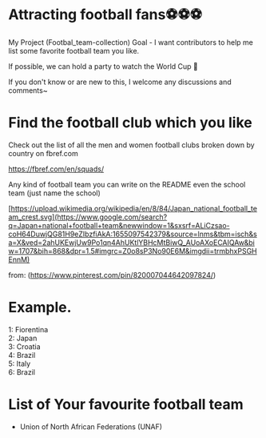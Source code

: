 # Attracting football fans⚽⚽⚽
My Project (Footbal_team-collection)
Goal - I want contributors to help me list some favorite football team you like.

If possible, we can hold a party to watch the World Cup 🍺

If you don't know or are new to this, I welcome any discussions and comments~


# Find the football club which you like 
Check out the list of all the men and women football clubs broken down by country on fbref.com

https://fbref.com/en/squads/

Any kind of football team you can write on the README even the school team (just name the school)

[https://upload.wikimedia.org/wikipedia/en/8/84/Japan_national_football_team_crest.svg](https://www.google.com/search?q=Japan+national+football+team&newwindow=1&sxsrf=ALiCzsao-coH64DuwjQG81H9eZIbzfiAkA:1655097542379&source=lnms&tbm=isch&sa=X&ved=2ahUKEwjUw9Po1qn4AhUKtlYBHcMtBiwQ_AUoAXoECAIQAw&biw=1707&bih=868&dpr=1.5#imgrc=Z0o8sP3No90E6M&imgdii=trmbhxPSGHEnnM)

from: (https://www.pinterest.com/pin/820007044642097824/)


# Example. 
1: Fiorentina  
2: Japan  
3: Croatia  
4: Brazil  
5: Italy  
6: Brazil  


# List of Your favourite football team
- Union of North African Federations (UNAF)
